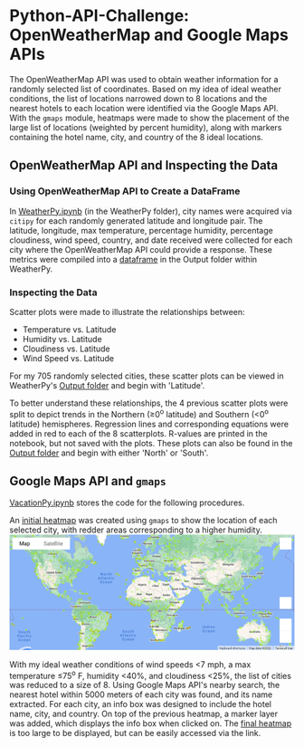 # Python-API-Challenge: OpenWeatherMap and Google Maps APIs
The OpenWeatherMap API was used to obtain weather information for a randomly selected list of coordinates. Based on my idea of ideal weather conditions, the list of locations narrowed down to 8 locations and the nearest hotels to each location were identified via the Google Maps API. With the `gmaps` module, heatmaps were made to show the placement of the large list of locations (weighted by percent humidity), along with markers containing the hotel name, city, and country of the 8 ideal locations. 

## OpenWeatherMap API and Inspecting the Data
### Using OpenWeatherMap API to Create a DataFrame
In [WeatherPy.ipynb](WeatherPy/WeatherPy.ipynb) (in the WeatherPy folder), city names were acquired via `citipy` for each randomly generated latitude and longitude pair. The latitude, longitude, max temperature, percentage humidity, percentage cloudiness, wind speed, country, and date received were collected for each city where the OpenWeatherMap API could provide a response. These metrics were compiled into a [dataframe](WeatherPy/Output/citites.csv) in the Output folder within WeatherPy. 

### Inspecting the Data
Scatter plots were made to illustrate the relationships between: 
- Temperature vs. Latitude
- Humidity vs. Latitude
- Cloudiness vs. Latitude
- Wind Speed vs. Latitude

For my 705 randomly selected cities, these scatter plots can be viewed in WeatherPy's [Output folder](WeatherPy/Output) and begin with 'Latitude'. 

To better understand these relationships, the 4 previous scatter plots were split to depict trends in the Northern (&ge;0<sup>o</sup> latitude) and Southern (&lt;0<sup>o</sup> latitude) hemispheres. Regression lines and corresponding equations were added in red to each of the 8 scatterplots. R-values are printed in the notebook, but not saved with the plots. These plots can also be found in the [Output folder](WeatherPy/Output) and begin with either 'North' or 'South'.

## Google Maps API and `gmaps`
[VacationPy.ipynb](VacationPy/VacationPy.ipynb) stores the code for the following procedures. 

An [initial heatmap](VacationPy/Heatmaps/HeatmapMain.png) was created using `gmaps` to show the location of each selected city, with redder areas corresponding to a higher humidity.
![Initial Heatmap](VacationPy/Heatmaps/HeatmapMain.png)

With my ideal weather conditions of wind speeds &lt;7 mph, a max temperature &le;75<sup>o</sup> F, humidity &lt;40%, and cloudiness &lt;25%, the list of cities was reduced to a size of 8. Using Google Maps API's nearby search, the nearest hotel within 5000 meters of each city was found, and its name extracted. For each city, an info box was designed to include the hotel name, city, and country. On top of the previous heatmap, a marker layer was added, which displays the info box when clicked on. The [final heatmap](VacationPy/Heatmaps/HeatmapMarkers.PNG) is too large to be displayed, but can be easily accessed via the link.
